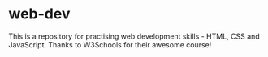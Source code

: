 # web-dev

This is a repository for practising web development skills - HTML, CSS and JavaScript. Thanks to W3Schools for their awesome course!